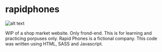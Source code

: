 # rapidphones

![alt text](https://i.imgur.com/Of6jAil.png)

WIP of a shop market website. Only frond-end.
This is for learning and practicing porpuses only. Rapid Phones is a fictional company.
This code was written using HTML, SASS and Javascript.
